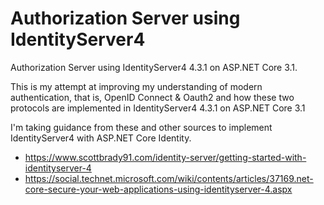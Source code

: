# Authorization Server using IdentityServer4

Authorization Server using IdentityServer4 4.3.1 on ASP.NET Core 3.1.

This is my attempt at improving my understanding of modern authentication, that is, OpenID Connect & Oauth2
and how these two protocols are implemented in IdentityServer4 4.3.1 on ASP.NET Core 3.1

I'm taking guidance from these and other sources to implement IdentityServer4 with ASP.NET Core Identity.

- <https://www.scottbrady91.com/identity-server/getting-started-with-identityserver-4>
- <https://social.technet.microsoft.com/wiki/contents/articles/37169.net-core-secure-your-web-applications-using-identityserver-4.aspx>
